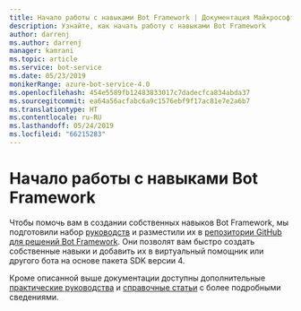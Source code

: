 ```yaml
---
title: Начало работы с навыками Bot Framework | Документация Майкрософт
description: Узнайте, как начать работу с навыками Bot Framework
author: darrenj
ms.author: darrenj
manager: kamrani
ms.topic: article
ms.service: bot-service
ms.date: 05/23/2019
monikerRange: azure-bot-service-4.0
ms.openlocfilehash: 454e5589fb12483833017c7dadecfca834abda37
ms.sourcegitcommit: ea64a56acfabc6a9c1576ebf9f17ac81e7e2a6b7
ms.translationtype: HT
ms.contentlocale: ru-RU
ms.lasthandoff: 05/24/2019
ms.locfileid: "66215283"
---
```

# <a name="bot-framework-skills---getting-started"></a>Начало работы с навыками Bot Framework

Чтобы помочь вам в создании собственных навыков Bot Framework, мы подготовили набор [руководств](https://github.com/microsoft/AI/tree/master/docs#tutorials) и разместили их в [репозитории GitHub для решений Bot Framework](https://github.com/Microsoft/botframework-solutions). Они позволят вам быстро создать собственные навыки и добавить их в виртуальный помощник или другого бота на основе пакета SDK версии 4.

Кроме описанной выше документации доступны дополнительные [практические руководства](https://github.com/microsoft/AI/tree/master/docs#how-to) и [справочные статьи](https://github.com/microsoft/AI/tree/master/docs#reference) с более подробными сведениями.